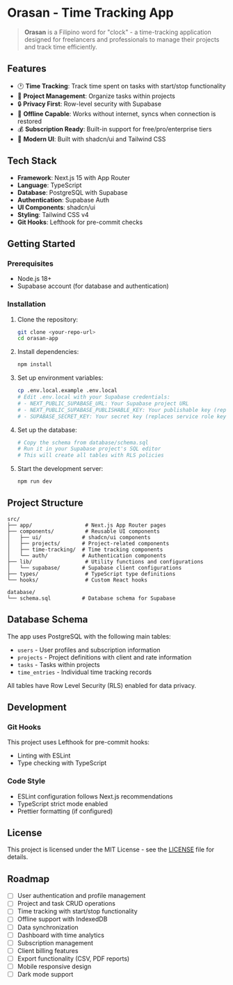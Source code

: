 # Orasan - Time Tracking App

> **Orasan** is a Filipino word for "clock" - a time-tracking application designed for freelancers and professionals to manage their projects and track time efficiently.

## Features

- 🕐 **Time Tracking**: Track time spent on tasks with start/stop functionality
- 📁 **Project Management**: Organize tasks within projects
- 🔒 **Privacy First**: Row-level security with Supabase
- 📱 **Offline Capable**: Works without internet, syncs when connection is restored
- 💰 **Subscription Ready**: Built-in support for free/pro/enterprise tiers
- 🎨 **Modern UI**: Built with shadcn/ui and Tailwind CSS

## Tech Stack

- **Framework**: Next.js 15 with App Router
- **Language**: TypeScript
- **Database**: PostgreSQL with Supabase
- **Authentication**: Supabase Auth
- **UI Components**: shadcn/ui
- **Styling**: Tailwind CSS v4
- **Git Hooks**: Lefthook for pre-commit checks

## Getting Started

### Prerequisites

- Node.js 18+
- Supabase account (for database and authentication)

### Installation

1. Clone the repository:

   ```bash
   git clone <your-repo-url>
   cd orasan-app
   ```

2. Install dependencies:

   ```bash
   npm install
   ```

3. Set up environment variables:

   ```bash
   cp .env.local.example .env.local
   # Edit .env.local with your Supabase credentials:
   # - NEXT_PUBLIC_SUPABASE_URL: Your Supabase project URL
   # - NEXT_PUBLIC_SUPABASE_PUBLISHABLE_KEY: Your publishable key (replaces anon key)
   # - SUPABASE_SECRET_KEY: Your secret key (replaces service role key)
   ```

4. Set up the database:

   ```bash
   # Copy the schema from database/schema.sql
   # Run it in your Supabase project's SQL editor
   # This will create all tables with RLS policies
   ```

5. Start the development server:
   ```bash
   npm run dev
   ```

## Project Structure

```
src/
├── app/                 # Next.js App Router pages
├── components/          # Reusable UI components
│   ├── ui/             # shadcn/ui components
│   ├── projects/       # Project-related components
│   ├── time-tracking/  # Time tracking components
│   └── auth/           # Authentication components
├── lib/                 # Utility functions and configurations
│   └── supabase/       # Supabase client configurations
├── types/               # TypeScript type definitions
└── hooks/               # Custom React hooks

database/
└── schema.sql          # Database schema for Supabase
```

## Database Schema

The app uses PostgreSQL with the following main tables:

- `users` - User profiles and subscription information
- `projects` - Project definitions with client and rate information
- `tasks` - Tasks within projects
- `time_entries` - Individual time tracking records

All tables have Row Level Security (RLS) enabled for data privacy.

## Development

### Git Hooks

This project uses Lefthook for pre-commit hooks:

- Linting with ESLint
- Type checking with TypeScript

### Code Style

- ESLint configuration follows Next.js recommendations
- TypeScript strict mode enabled
- Prettier formatting (if configured)

## License

This project is licensed under the MIT License - see the [LICENSE](LICENSE) file for details.

## Roadmap

- [ ] User authentication and profile management
- [ ] Project and task CRUD operations
- [ ] Time tracking with start/stop functionality
- [ ] Offline support with IndexedDB
- [ ] Data synchronization
- [ ] Dashboard with time analytics
- [ ] Subscription management
- [ ] Client billing features
- [ ] Export functionality (CSV, PDF reports)
- [ ] Mobile responsive design
- [ ] Dark mode support

